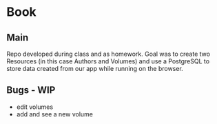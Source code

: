 # Book

## Main

Repo developed during class and as homework.
Goal was to create two Resources (in this case Authors and Volumes) and use a PostgreSQL to store data created from our app while running on the browser.

## Bugs - WIP 

- edit volumes
- add and see a new volume
